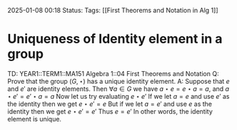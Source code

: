 2025-01-08 00:18
Status: 
Tags: [[First Theorems and Notation in Alg 1]]
# Uniqueness of Identity element in a group

TD: YEAR1::TERM1::MA151 Algebra 1::04 First Theorems and Notation
Q: Prove that the group $(G, ⋆)$ has a unique identity element.
A: Suppose that $e$ and $e ′$ are identity elements.
Then $\forall a ∈ G$ we have $a ⋆ e = e ⋆ a = a$, and $a ⋆ e′ = e ′ ⋆ a = a$
Now let us try evaluating $e ⋆ e′$
If we let $a = e$ and use $e′$ as the identity then we get $e ⋆ e′ = e$
But if we let $a = e ′$ and use $e$ as the identity then we get $e⋆ e′ = e ′$ 
Thus $e = e ′$ 
In other words, the identity element is unique.